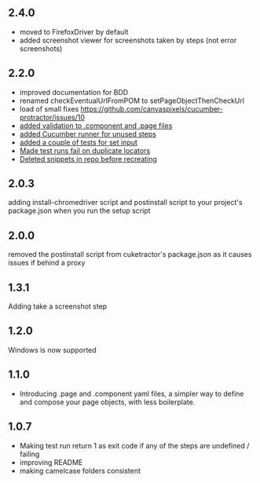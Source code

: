 ## 2.4.0
* moved to FirefoxDriver by default
* added screenshot viewer for screenshots taken by steps (not error screenshots)

## 2.2.0
* improved documentation for BDD
* renamed checkEventualUrlFromPOM to setPageObjectThenCheckUrl
* load of small fixes https://github.com/canvaspixels/cucumber-protractor/issues/10
* [added validation to .component and .page files](https://github.com/canvaspixels/cucumber-protractor/issues/11)
* [added Cucumber runner for unused steps](https://github.com/canvaspixels/cucumber-protractor/issues/9)
* [added a couple of tests for set input](https://github.com/canvaspixels/cucumber-protractor/issues/7)
* [Made test runs fail on duplicate locators](https://github.com/canvaspixels/cucumber-protractor/issues/6)
* [Deleted snippets in repo before recreating](https://github.com/canvaspixels/cucumber-protractor/issues/4)

## 2.0.3
adding install-chromedriver script and postinstall script to your project's package.json when you run the setup script

## 2.0.0
removed the postinstall script from cuketractor's package.json as it causes issues if behind a proxy

## 1.3.1
Adding take a screenshot step

## 1.2.0
Windows is now supported


## 1.1.0
* Introducing .page and .component yaml files, a simpler way to define and compose your page objects, with less boilerplate.


## 1.0.7
* Making test run return 1 as exit code if any of the steps are undefined / failing
* improving README
* making camelcase folders consistent
